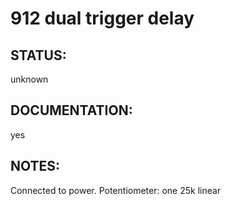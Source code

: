 # 912 dual trigger delay 

## STATUS: 

unknown 

## DOCUMENTATION: 

yes

## NOTES: 

Connected to power. Potentiometer: one 25k linear 


